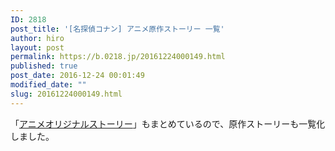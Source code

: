 ```yaml
---
ID: 2818
post_title: '[名探偵コナン] アニメ原作ストーリー 一覧'
author: hiro
layout: post
permalink: https://b.0218.jp/20161224000149.html
published: true
post_date: 2016-12-24 00:01:49
modified_date: ""
slug: 20161224000149.html
---
```

「[アニメオリジナルストーリー](https://b.0218.jp/20140510210709.html)」もまとめているので、原作ストーリーも一覧化しました。
<!--more-->
<div id="comicAnimeTable"></div>